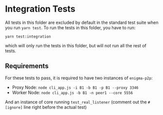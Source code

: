 # Integration Tests

All tests in this folder are excluded by default in the standard test suite when you run `yarn test`. 
To run the tests in this folder, you have to run:
```
yarn test:integration
```
which will only run the tests in this folder, but will not run all the rest of tests.

## Requirements

For these tests to pass, it is required to have two instances of `enigma-p2p`:
* Proxy Node: `node cli_app.js -i B1 -b B1 -p B1 --proxy 3346`
* Worker Node: `node cli_app.js -b B1 -n peer1 --core 5556`

And an instance of core running `test_real_listener` (comment out the `#[ignore]` line right before the actual test)
